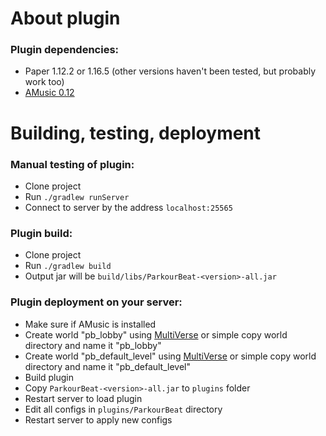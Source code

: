 # About plugin

### Plugin dependencies:

- Paper 1.12.2 or 1.16.5 (other versions haven't been tested, but probably work too)
- [AMusic 0.12](https://spigotmc.org/resources/108835)

# Building, testing, deployment

### Manual testing of plugin:

- Clone project
- Run `./gradlew runServer`
- Connect to server by the address `localhost:25565`

### Plugin build:

- Clone project
- Run `./gradlew build`
- Output jar will be `build/libs/ParkourBeat-<version>-all.jar`

### Plugin deployment on your server:

- Make sure if AMusic is installed
- Create world "pb_lobby" using [MultiVerse](https://spigotmc.org/resources/390) or simple copy world directory and name
  it "pb_lobby"
- Create world "pb_default_level" using [MultiVerse](https://spigotmc.org/resources/390) or simple copy world directory
  and name it "pb_default_level"
- Build plugin
- Copy `ParkourBeat-<version>-all.jar` to `plugins` folder
- Restart server to load plugin
- Edit all configs in `plugins/ParkourBeat` directory
- Restart server to apply new configs
